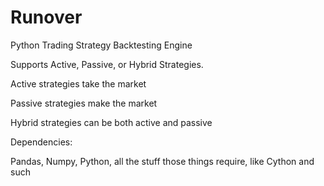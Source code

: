 # Runover
Python Trading Strategy Backtesting Engine

Supports Active, Passive, or Hybrid Strategies. 

Active strategies take the market

Passive strategies make the market

Hybrid strategies can be both active and passive

Dependencies:

Pandas, Numpy, Python, all the stuff those things require, like Cython and such
